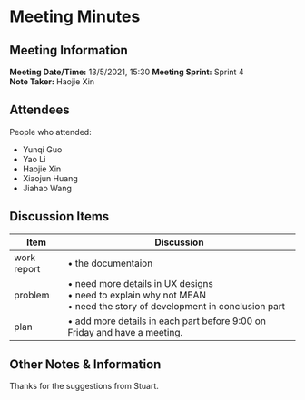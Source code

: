 # Meeting Minutes
## Meeting Information
**Meeting Date/Time:** 13/5/2021, 15:30
**Meeting Sprint:** Sprint 4  
**Note Taker:** Haojie Xin  

## Attendees
People who attended:
- Yunqi Guo
- Yao Li
- Haojie Xin
- Xiaojun Huang
- Jiahao Wang

## Discussion Items

Item | Discussion
------- | -------
work  report | • the documentaion
problem      | • need more details in UX designs <br>• need to explain why not MEAN <br>• need the story of development in conclusion part
plan         | • add more details in each part before 9:00 on Friday and have a meeting.

## Other Notes & Information
Thanks for the suggestions from Stuart.
